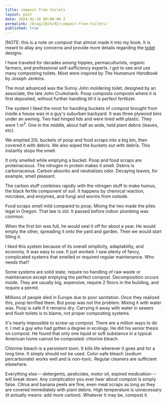```yaml
---
title: compost from toilets
layout: post
date: 2024-02-28 00:00:00 Z
permalink: /blog/2024/02/compost-from-toilets/
published: true
---
```


[NOTE: this is a note on compost that almost made it into my book. It is meant to allay any concerns and provide more details regarding the [toilet](/water#toilet) designs.

I have traveled for decades among hippies, permaculturists, organic farmers, and professional self-sufficiency experts. I got to see and use many composting toilets. Most were inspired by _The Humanure Handbook_ by Joseph Jenkins.

The most advanced was the Sunny John moldering toilet, designed by an associate, the late John Cruikshank. Poop composts composts where it is first deposited, without further handling till it is perfect fertilizer.

The system I liked the most for handling buckets of compost brought from inside a house was in a guy's suburban backyard. It was three plywood bins under an awning. Two had hinged lids and were lined with plastic. They were 1 m<sup>3</sup>. One in the middle, about half as wide, held plant debris (leaves, etc).

We emptied 20L buckets of poop and food scraps into a big bin, then covered it with debris. We also wiped the buckets out with debris. This instantly stops the smell.

It only smelled while emptying a bucket. Poop and food scraps are proteinaceous. The nitrogen in protein makes it smell. Debris is carbonaceous. Carbon absorbs and neutralizes odor. Decaying leaves, for example, smell pleasant.

The carbon stuff combines rapidly with the nitrogen stuff to make humus, the black fertile component of soil. It happens by chemical reaction, microbes, and enzymes, and fungi and worms from outside.

Food scraps smell mild compared to poop. Mixing the two made the piles legal in Oregon. That law is old. It passed before indoor plumbing was common.

When the first bin was full, he would seal it off for about a year. He would empty the other, spreading it onto the yard and garden. Then we would start filling it.

I liked this system because of its overall simplicity, adaptability, and economy. It was easy to use. It just worked. I saw plenty of fancy, complicated systems that smelled or required regular maintenance. Who needs that?

Some systems are solid state, require no handling of raw waste or maintenance except emptying the perfect compost. Decomposition occurs inside. They are usually big, expensive, require 2 floors in the building, and require a permit. 

Millions of people died in Europe due to poor sanitation. Once they realized this, poop terrified them. But poop was not the problem. Mixing it with water was. Poop is safe if it remains dry. Carrying it away with water in sewers and flush toilets is to blame, not proper composting systems.

It's nearly impossible to screw up compost. There are a million ways to do it. I met a guy who had gotten a degree in ecology. He did his senior thesis on compost. He found that only one liquid or soft substance in a typical American home cannot be composted: chlorine bleach. 

Chlorine bleach is a persistent toxin. It kills life wherever it goes and for a long time. It simply should not be used. Color-safe bleach (sodium percarbonate) works well and is non-toxic. Regular cleaners are sufficient elsewhere.

Everything else---detergents, pesticides, motor oil, expired medication---will break down. Any complication you ever hear about compost is simply false. Citrus and banana peels are fine, even meat scraps as long as they are covered immediately with plant debris. High temperature is unnecessary (it actually means: add more carbon). Whatever it may be, compost it.


